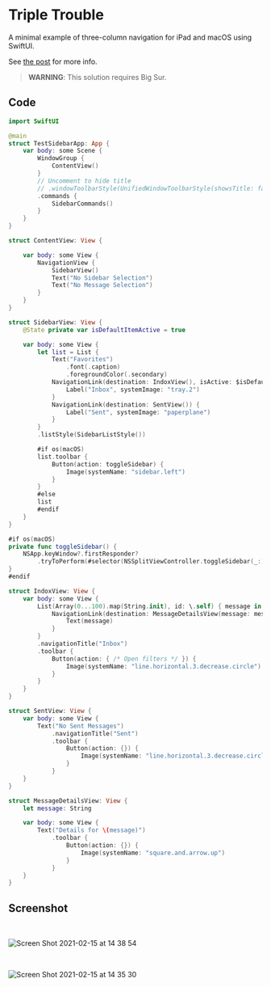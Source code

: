 # Triple Trouble

A minimal example of three-column navigation for iPad and macOS using SwiftUI.

See [the post](https://kean.blog/post/triple-trouble) for more info.

> **WARNING**: This solution requires Big Sur.

## Code

```swift
import SwiftUI

@main
struct TestSidebarApp: App {
    var body: some Scene {
        WindowGroup {
            ContentView()
        }
        // Uncomment to hide title
        // .windowToolbarStyle(UnifiedWindowToolbarStyle(showsTitle: false))
        .commands {
            SidebarCommands()
        }
    }
}

struct ContentView: View {

    var body: some View {
        NavigationView {
            SidebarView()
            Text("No Sidebar Selection")
            Text("No Message Selection")
        }
    }
}

struct SidebarView: View {
    @State private var isDefaultItemActive = true

    var body: some View {
        let list = List {
            Text("Favorites")
                .font(.caption)
                .foregroundColor(.secondary)
            NavigationLink(destination: IndoxView(), isActive: $isDefaultItemActive) {
                Label("Inbox", systemImage: "tray.2")
            }
            NavigationLink(destination: SentView()) {
                Label("Sent", systemImage: "paperplane")
            }
        }
        .listStyle(SidebarListStyle())

        #if os(macOS)
        list.toolbar {
            Button(action: toggleSidebar) {
                Image(systemName: "sidebar.left")
            }
        }
        #else
        list
        #endif
    }
}

#if os(macOS)
private func toggleSidebar() {
    NSApp.keyWindow?.firstResponder?
        .tryToPerform(#selector(NSSplitViewController.toggleSidebar(_:)), with: nil)
}
#endif

struct IndoxView: View {
    var body: some View {
        List(Array(0...100).map(String.init), id: \.self) { message in
            NavigationLink(destination: MessageDetailsView(message: message)) {
                Text(message)
            }
        }
        .navigationTitle("Inbox")
        .toolbar {
            Button(action: { /* Open filters */ }) {
                Image(systemName: "line.horizontal.3.decrease.circle")
            }
        }
    }
}

struct SentView: View {
    var body: some View {
        Text("No Sent Messages")
            .navigationTitle("Sent")
            .toolbar {
                Button(action: {}) {
                    Image(systemName: "line.horizontal.3.decrease.circle")
                }
            }
    }
}

struct MessageDetailsView: View {
    let message: String

    var body: some View {
        Text("Details for \(message)")
            .toolbar {
                Button(action: {}) {
                    Image(systemName: "square.and.arrow.up")
                }
            }
    }
}
```

## Screenshot

<br/>

![Screen Shot 2021-02-15 at 14 38 54](https://user-images.githubusercontent.com/1567433/109503478-54a1a800-7a68-11eb-99c6-20a2e0935b22.png)

<br/>

![Screen Shot 2021-02-15 at 14 35 30](https://user-images.githubusercontent.com/1567433/107989972-6b90c680-6fa1-11eb-98b2-4caa368963de.png)
